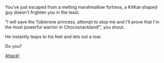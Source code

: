 You've just escaped from a melting marshmallow
fortress, a KitKat-shaped guy doesn't frighten
you in the least.

"I will save the Toblerone princess, attempt
to stop me and I'll prove that I'm the most
powerful warrior in Chocosnackland!", you shout.

He instantly leaps to his feet and lets out a roar.

Do you? 

[Attack!](./attack/attack.md)
